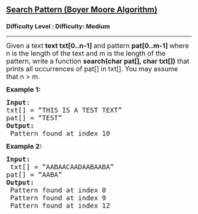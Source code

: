 <h2><a href="https://www.geeksforgeeks.org/boyer-moore-algorithm-for-pattern-searching/">Search Pattern (Boyer Moore Algorithm)</a></h2><h3>Difficulty Level : Difficulty: Medium</h3><hr><div class="problems_problem_content__Xm_eO"><p><span style="font-size: 18px;">Given a text <strong>text txt[0..n-1]  </strong> and pattern  <strong> pat[0..m-1] </strong>where n is the length of the text and m is the length of the pattern, write a function <strong> search(char pat[], char txt[])</strong> that prints all occurrences  of pat[] in txt[]. You may assume that n > m.</span></p>
<p><span style="font-size: 18px;"><strong>Example 1:</strong></span></p>
<pre><span style="font-size: 18px;"><strong>Input</strong>: 
txt[] = “THIS IS A TEST TEXT”<br>pat[] = “TEST” <br><strong>Output:</strong> <br> Pattern found at index 10
</span></pre>
<p><span style="font-size: 18px;"><strong>Example 2:</strong></span></p>
<pre><span style="font-size: 18px;"><strong>Input:</strong>
 txt[] = “AABAACAADAABAABA”<br>pat[] = “AABA”
<strong>Output:</strong> <br> Pattern found at index 0 <br> Pattern found at index 9 <br> Pattern found at index 12
</span></pre>
